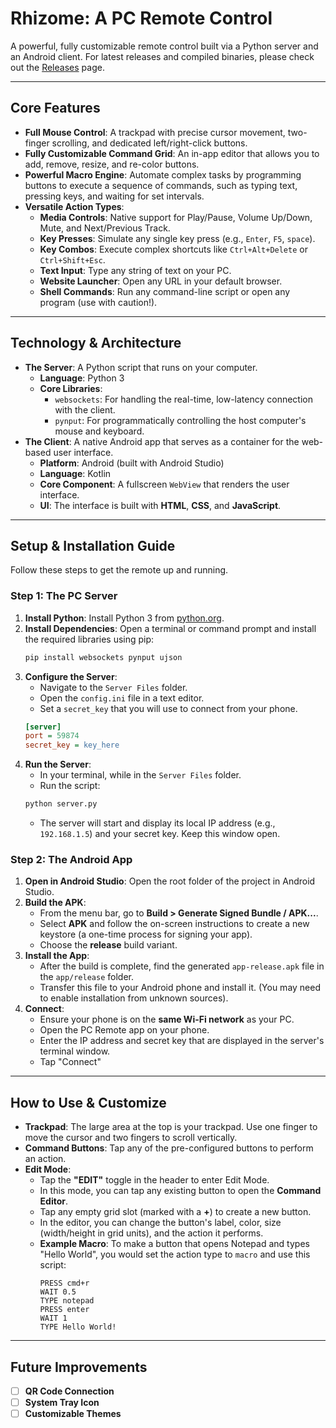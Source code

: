 # Rhizome: A PC Remote Control

A powerful, fully customizable remote control built via a Python server and an Android client. For latest releases and compiled binaries, please check out the [Releases](https://github.com/Sid-352/PC-Remote-Control/releases) page.

---

## Core Features

-   **Full Mouse Control**: A trackpad with precise cursor movement, two-finger scrolling, and dedicated left/right-click buttons.
-   **Fully Customizable Command Grid**: An in-app editor that allows you to add, remove, resize, and re-color buttons.
-   **Powerful Macro Engine**: Automate complex tasks by programming buttons to execute a sequence of commands, such as typing text, pressing keys, and waiting for set intervals.
-   **Versatile Action Types**:
    -   **Media Controls**: Native support for Play/Pause, Volume Up/Down, Mute, and Next/Previous Track.
    -   **Key Presses**: Simulate any single key press (e.g., `Enter`, `F5`, `space`).
    -   **Key Combos**: Execute complex shortcuts like `Ctrl+Alt+Delete` or `Ctrl+Shift+Esc`.
    -   **Text Input**: Type any string of text on your PC.
    -   **Website Launcher**: Open any URL in your default browser.
    -   **Shell Commands**: Run any command-line script or open any program (use with caution!).

---

## Technology & Architecture

-   **The Server**: A Python script that runs on your computer.
    -   **Language**: Python 3
    -   **Core Libraries**:
        -   `websockets`: For handling the real-time, low-latency connection with the client.
        -   `pynput`: For programmatically controlling the host computer's mouse and keyboard.
-   **The Client**: A native Android app that serves as a container for the web-based user interface.
    -   **Platform**: Android (built with Android Studio)
    -   **Language**: Kotlin
    -   **Core Component**: A fullscreen `WebView` that renders the user interface.
    -   **UI**: The interface is built with **HTML**, **CSS**, and **JavaScript**.

---

## Setup & Installation Guide

Follow these steps to get the remote up and running.

### Step 1: The PC Server

1.  **Install Python**: Install Python 3 from [python.org](https://python.org/).
2.  **Install Dependencies**: Open a terminal or command prompt and install the required libraries using pip:
    ```bash
    pip install websockets pynput ujson
    ```
3.  **Configure the Server**:
    -   Navigate to the `Server Files` folder.
    -   Open the `config.ini` file in a text editor.
    -   Set a `secret_key` that you will use to connect from your phone.
    ```ini
    [server]
    port = 59874
    secret_key = key_here
    ```
4.  **Run the Server**:
    -   In your terminal, while in the `Server Files` folder.
    -   Run the script:
    ```bash
    python server.py
    ```
    -   The server will start and display its local IP address (e.g., `192.168.1.5`) and your secret key. Keep this window open.

### Step 2: The Android App

1.  **Open in Android Studio**: Open the root folder of the project in Android Studio.
2.  **Build the APK**:
    -   From the menu bar, go to **Build > Generate Signed Bundle / APK...**.
    -   Select **APK** and follow the on-screen instructions to create a new keystore (a one-time process for signing your app).
    -   Choose the **release** build variant.
3.  **Install the App**:
    -   After the build is complete, find the generated `app-release.apk` file in the `app/release` folder.
    -   Transfer this file to your Android phone and install it. (You may need to enable installation from unknown sources).
4.  **Connect**:
    -   Ensure your phone is on the **same Wi-Fi network** as your PC.
    -   Open the PC Remote app on your phone.
    -   Enter the IP address and secret key that are displayed in the server's terminal window.
    -   Tap "Connect"

---

## How to Use & Customize

-   **Trackpad**: The large area at the top is your trackpad. Use one finger to move the cursor and two fingers to scroll vertically.
-   **Command Buttons**: Tap any of the pre-configured buttons to perform an action.
-   **Edit Mode**:
    -   Tap the **"EDIT"** toggle in the header to enter Edit Mode.
    -   In this mode, you can tap any existing button to open the **Command Editor**.
    -   Tap any empty grid slot (marked with a **+**) to create a new button.
    -   In the editor, you can change the button's label, color, size (width/height in grid units), and the action it performs.
    -   **Example Macro**: To make a button that opens Notepad and types "Hello World", you would set the action type to `macro` and use this script:
        ```
        PRESS cmd+r
        WAIT 0.5
        TYPE notepad
        PRESS enter
        WAIT 1
        TYPE Hello World!
        ```

---

## Future Improvements

-   [ ] **QR Code Connection**
-   [ ] **System Tray Icon**
-   [ ] **Customizable Themes**
